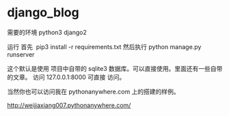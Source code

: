 # django_blog
需要的环境 python3 django2

运行 首先  pip3 install -r requirements.txt
然后执行 python manage.py runserver

这个默认是使用 项目中自带的 sqlite3 数据库。可以直接使用。里面还有一些自带的文章。
访问 127.0.0.1:8000 可直接 访问。

当然你也可以访问我在 pythonanywhere.com 上的搭建的样例。

http://weijiaxiang007.pythonanywhere.com/
